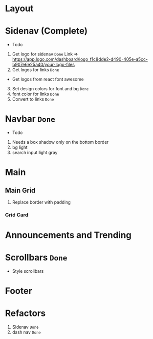 # Layout
# Sidenav (Complete)
- Todo
1. Get logo for sidenav `Done` 
Link => https://app.logo.com/dashboard/logo_f1c8dde2-d490-405e-a5cc-b907e6e25a40/your-logo-files
2. Get logos for links `Done`
- Get logos from react font awesome  
3. Set design colors for font and bg `Done`
4. font color for links `Done`
5. Convert to links `Done`
# Navbar `Done`
- Todo
1. Needs a box shadow only on the bottom border
2. bg light 
3. search input light gray 

# Main
## Main Grid
1. Replace border with padding 
### Grid Card
# Announcements and Trending
# Scrollbars `Done`
- Style scrollbars
# Footer
# Refactors
1. Sidenav `Done`
2. dash nav `Done`